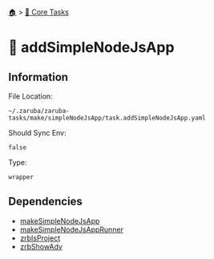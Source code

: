 <!--startTocHeader-->
[🏠](../README.md) > [🥝 Core Tasks](README.md)
# 🐸 addSimpleNodeJsApp
<!--endTocHeader-->

## Information

File Location:

    ~/.zaruba/zaruba-tasks/make/simpleNodeJsApp/task.addSimpleNodeJsApp.yaml

Should Sync Env:

    false

Type:

    wrapper


## Dependencies

* [makeSimpleNodeJsApp](make-simple-node-js-app.md)
* [makeSimpleNodeJsAppRunner](make-simple-node-js-app-runner.md)
* [zrbIsProject](zrb-is-project.md)
* [zrbShowAdv](zrb-show-adv.md)
<!--startTocSubtopic-->
<!--endTocSubtopic-->
